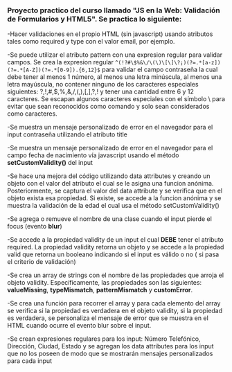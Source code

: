 ### Proyecto practico del curso llamado "JS en la Web: Validación de Formularios y HTML5". Se practica lo siguiente:

-Hacer validaciones en el propio HTML (sin javascript) usando atributos tales como required y type con el valor email, por ejemplo.

-Se puede utilizar el atributo pattern con una expresion regular para validar campos. Se crea la expresion regular ```^(!?#\$%&\/\(\)\[\]\?¡)(?=.*[a-z])(?=.*[A-Z])(?=.*[0-9]).{6,12}$``` para validar el campo contraseña la cual debe tener al menos 1 número, al menos una letra minúscula, al menos una letra mayúscula, no contener ninguno de los caracteres especiales siguientes: ?,!,#,$,%,&,/,(,),[,],?,! y tener una cantidad entre 6 y 12 caracteres. Se escapan algunos caracteres especiales con el símbolo \ para evitar que sean reconocidos como comando y solo sean considerados como caracteres.

-Se muestra un mensaje personalizado de error en el navegador para el input contraseña utilizando el atributo title

-Se muestra un mensaje personalizado de error en el navegador para el campo fecha de nacimiento vía javascript usando el método **setCustomValidity()** del input

-Se hace una mejora del código utilizando data attributes y creando un objeto con el valor del atributo el cual se le asigna una funcion anónima. Posteriormente, se captura el valor del data attribute y se verifica que en el objeto exista esa propiedad. Si existe, se accede a la funcion anónima y se muestra la validación de la edad el cual usa el método setCustomValidity() 

-Se agrega o remueve el nombre de una clase cuando el input pierde el focus (evento **blur**)

-Se accede a la propiedad validity de un input el cual **DEBE** tener el atributo required. La propiedad validity retorna un objeto y se accede a la propiedad valid que retorna un booleano indicando si el input es válido o no ( si pasa el criterio de validación)

-Se crea un array de strings con el nombre de las propiedades que arroja el objeto validity. Específicamente, las propiedades son las siguientes: **valueMissing**, **typeMismatch**, **patternMismatch** y **customError**.

-Se crea una función para recorrer el array y para cada elemento del array se verifica si la propiedad es verdadera en el objeto validity, si la propiedad es verdadera, se personaliza el mensaje de error que se muestra en el HTML cuando ocurre el evento blur sobre el input.

-Se crean expresiones regulares para los input: Número Telefónico, Dirección, Ciudad, Estado y se agregan los data attributes para los input que no los poseen de modo que se mostrarán mensajes personalizados para cada input